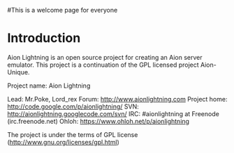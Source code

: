 #This is a welcome page for everyone

# Introduction #

Aion Lightning is an open source project for creating an Aion server emulator. This project is a continuation of the GPL licensed project Aion-Unique.

Project name: Aion Lightning

Lead: Mr.Poke, Lord\_rex
Forum: http://www.aionlightning.com
Project home: http://code.google.com/p/aionlightning/
SVN: http://aionlightning.googlecode.com/svn/
IRC: #aionlightning at Freenode (irc.freenode.net)
Ohloh: https://www.ohloh.net/p/aionlightning

The project is under the terms of GPL license (http://www.gnu.org/licenses/gpl.html)